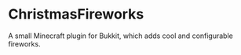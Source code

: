 # ChristmasFireworks
A small Minecraft plugin for Bukkit, which adds cool and configurable fireworks. 
